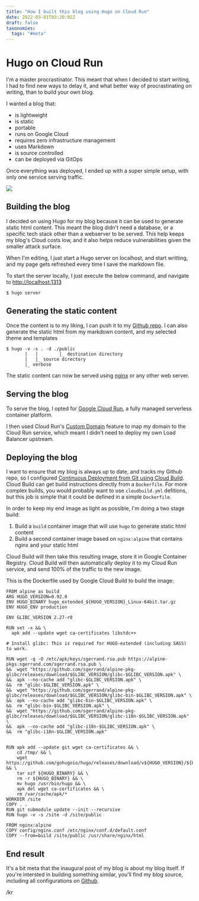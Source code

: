 ```yaml
---
title: "How I built this blog using Hugo on Cloud Run"
date: 2022-03-01T03:20:02Z
draft: false
taxonomies:
  tags: "#meta"
---
```

# Hugo on Cloud Run

I'm a master procrastinator. This meant that when I decided to start writing, I had to find new ways to delay it, and what better way of procrastinating on writing, than to build your own blog.

I wanted a blog that:
- is lightweight
- is static
- portable
- runs on Google Cloud
- requires zero infrastructure management
- uses Markdown
- is source controlled
- can be deployed via GitOps

Once everything was deployed, I ended up with a super simple setup, with only one service serving traffic. 

![](/img/hugo-on-run.png)

## Building the blog
I decided on using Hugo for my blog because it can be used to generate static html content. This meant the blog didn't need a database, or a specific tech stack other than a webserver to be served. This help keeps my blog's Cloud costs low, and it also helps reduce vulnerabilities given the smaller attack surface.

When I'm editing, I just start a Hugo server on localhost, and start writting, and my page gets refreshed every time I save the markdown file.

To start the server locally, I just execute the below command, and navigate to [http://localhost:1313](http://localhost:1313)

`$ hugo server`

## Generating the static content
Once the content is to my liking, I can push it to my [Github repo](https://github.com/kkr16/blog). I can also generate the static html from my markdown content, and my selected theme and templates

```
$ hugo -v -s . -d ./public
       |   |        |_ destination directory
       |   |_ source directory
       |_ verbose
```
The static content can now be served using [nginx](https://nginx.com) or any other web server.

## Serving the blog
To serve the blog, I opted for [Google Cloud Run](https://cloud.google.com/run), a fully managed serverless container platform.

I then used Cloud Run's [Custom Domain](https://cloud.google.com/run/docs/mapping-custom-domains#run) feature to map my domain to the Cloud Run service, which meant I didn't need to deploy my own Load Balancer upstream.

## Deploying the blog
I want to ensure that my blog is always up to date, and tracks my Github repo, so I configured [Continuous Deployment from Git using Cloud Build](https://cloud.google.com/run/docs/continuous-deployment-with-cloud-build). Cloud Build can get build instructions directly from a `Dockerfile`. For more complex builds, you would probably want to use `cloudbuild.yml` defitions, but this job is simple that it could be defined in a simple `Dockerfile`.

In order to keep my end image as light as possible, I'm doing a two stage build:
1. Build a `build` container image that will use `hugo` to generate static html content
2. Build a second container image based on `nginx:alpine` that contains nginx and your static html

Cloud Build will then take this resulting image, store it in Google Container Registry. Cloud Build will then automatically deploy it to my Cloud Run service, and send 100% of the traffic to the new image. 

This is the Dockerfile used by Google Cloud Build to build the image:
```
FROM alpine as build
ARG HUGO_VERSION=0.92.0
ENV HUGO_BINARY hugo_extended_${HUGO_VERSION}_Linux-64bit.tar.gz
ENV HUGO_ENV production

ENV GLIBC_VERSION 2.27-r0

RUN set -x && \
  apk add --update wget ca-certificates libstdc++

# Install glibc: This is required for HUGO-extended (including SASS) to work.

RUN wget -q -O /etc/apk/keys/sgerrand.rsa.pub https://alpine-pkgs.sgerrand.com/sgerrand.rsa.pub \
&&  wget "https://github.com/sgerrand/alpine-pkg-glibc/releases/download/$GLIBC_VERSION/glibc-$GLIBC_VERSION.apk" \
&&  apk --no-cache add "glibc-$GLIBC_VERSION.apk" \
&&  rm "glibc-$GLIBC_VERSION.apk" \
&&  wget "https://github.com/sgerrand/alpine-pkg-glibc/releases/download/$GLIBC_VERSION/glibc-bin-$GLIBC_VERSION.apk" \
&&  apk --no-cache add "glibc-bin-$GLIBC_VERSION.apk" \
&&  rm "glibc-bin-$GLIBC_VERSION.apk" \
&&  wget "https://github.com/sgerrand/alpine-pkg-glibc/releases/download/$GLIBC_VERSION/glibc-i18n-$GLIBC_VERSION.apk" \
&&  apk --no-cache add "glibc-i18n-$GLIBC_VERSION.apk" \
&&  rm "glibc-i18n-$GLIBC_VERSION.apk"


RUN apk add --update git wget ca-certificates && \
    cd /tmp/ && \
    wget https://github.com/gohugoio/hugo/releases/download/v${HUGO_VERSION}/${HUGO_BINARY} && \
    tar xzf ${HUGO_BINARY} && \
    rm -r ${HUGO_BINARY} && \
    mv hugo /usr/bin/hugo && \
    apk del wget ca-certificates && \
    rm /var/cache/apk/*
WORKDIR /site
COPY . .
RUN git submodule update --init --recursive
RUN hugo -v -s /site -d /site/public

FROM nginx:alpine
COPY config/nginx.conf /etc/nginx/conf.d/default.conf
COPY --from=build /site/public /usr/share/nginx/html
```

## End result
It's a bit meta that the inaugural post of my blog is about my blog itself. If you're intersted in building something similar, you'll find my blog source, including all configurations on [Github](https://github.com/kkr16/blog).

/kr
